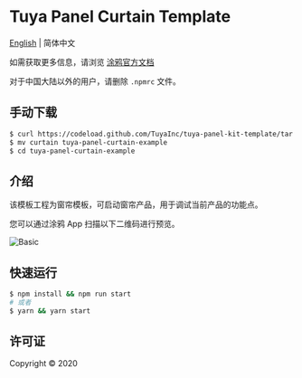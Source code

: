 # Tuya Panel Curtain Template

[English](./README.md) | 简体中文

如需获取更多信息，请浏览 [涂鸦官方文档](https://docs.tuya.com)

对于中国大陆以外的用户，请删除 `.npmrc` 文件。

## 手动下载

```bash
$ curl https://codeload.github.com/TuyaInc/tuya-panel-kit-template/tar.gz/develop | tar -xz --strip=2 tuya-panel-kit-template-develop/examples/curtain
$ mv curtain tuya-panel-curtain-example
$ cd tuya-panel-curtain-example
```

## 介绍

该模板工程为窗帘模板，可启动窗帘产品，用于调试当前产品的功能点。

您可以通过涂鸦 App 扫描以下二维码进行预览。

![Basic](https://images.tuyacn.com/rms-static/66b917b0-b9ef-11ea-96f0-cda03b175b6c-1593424845995.png?tyName=WX20200629-180007@2x.png)

## 快速运行

```bash
$ npm install && npm run start
# 或者
$ yarn && yarn start
```

## 许可证

Copyright © 2020
